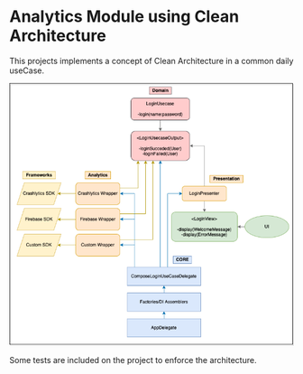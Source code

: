 # Analytics Module using Clean Architecture

 This projects implements a concept of Clean Architecture in a common daily useCase.
 
<img src="./docs/Diagram.png" />


 Some tests are included on the project to enforce the architecture.